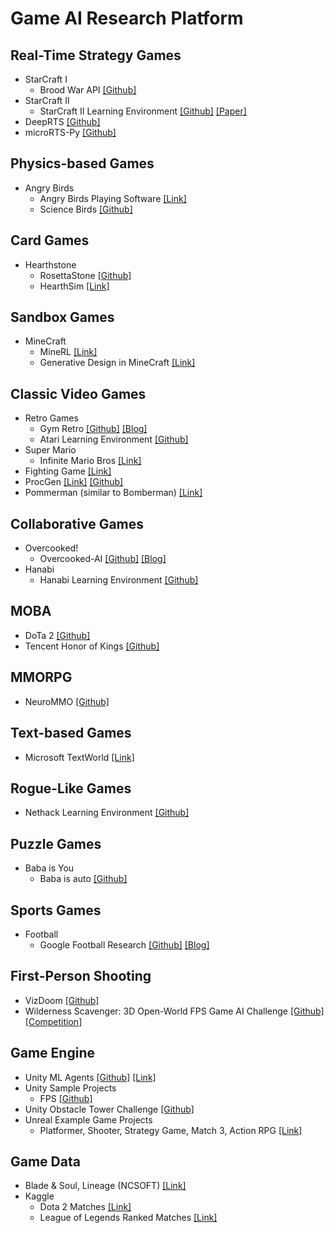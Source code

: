 # Game AI Research Platform 

## Real-Time Strategy Games 
- StarCraft I 
  - Brood War API [[Github]](https://github.com/bwapi/bwapi) 
- StarCraft II 
  - StarCraft II Learning Environment [[Github]](https://github.com/deepmind/pysc2) [[Paper]](https://arxiv.org/pdf/1708.04782.pdf) 
- DeepRTS [[Github]](https://github.com/cair/deep-rts) 
- microRTS-Py [[Github]](https://github.com/Farama-Foundation/MicroRTS-Py) 

## Physics-based Games 
- Angry Birds 
  - Angry Birds Playing Software [[Link]](http://aibirds.org/basic-game-playing-software.html)
  - Science Birds [[Github]](https://github.com/lucasnfe/science-birds) 

## Card Games 
- Hearthstone 
  - RosettaStone [[Github]](https://github.com/utilForever/RosettaStone) 
  - HearthSim [[Link]](https://hearthsim.info/) 
  
## Sandbox Games 
- MineCraft 
  - MineRL [[Link]](https://minerl.io/) 
  - Generative Design in MineCraft [[Link]](https://gendesignmc.engineering.nyu.edu/) 

## Classic Video Games
- Retro Games
  - Gym Retro [[Github]](https://github.com/openai/retro) [[Blog]](https://openai.com/blog/gym-retro/) 
  - Atari Learning Environment [[Github]](https://github.com/mgbellemare/Arcade-Learning-Environment) 
- Super Mario 
  - Infinite Mario Bros [[Link]](http://julian.togelius.com/mariocompetition2009/) 
- Fighting Game [[Link]](https://www.ice.ci.ritsumei.ac.jp/~ftgaic/) 
- ProcGen [[Link]](https://openai.com/blog/procgen-benchmark/) [[Github]](https://openai.com/blog/procgen-benchmark/) 
- Pommerman (similar to Bomberman) [[Link]](https://www.pommerman.com/) 

## Collaborative Games 
- Overcooked!
  - Overcooked-AI [[Github]](https://github.com/HumanCompatibleAI/overcooked_ai) [[Blog]](https://bair.berkeley.edu/blog/2019/10/21/coordination/) 
- Hanabi 
  - Hanabi Learning Environment [[Github]](https://github.com/deepmind/hanabi-learning-environment) 

## MOBA 
- DoTa 2 [[Github]](https://github.com/ellakk/5v5dota2ai-framework) 
- Tencent Honor of Kings [[Github]](https://github.com/tencent-ailab/hok_env) 

## MMORPG
- NeuroMMO [[Github]](https://github.com/NeuralMMO/environment) 

## Text-based Games
- Microsoft TextWorld [[Link]](https://www.microsoft.com/en-us/research/project/textworld/) 

## Rogue-Like Games
- Nethack Learning Environment [[Github]](https://github.com/facebookresearch/nle) 

## Puzzle Games
- Baba is You
  - Baba is auto [[Github]](https://github.com/utilForever/baba-is-auto) 

## Sports Games
- Football 
  - Google Football Research [[Github]](https://github.com/google-research/football) [[Blog]](https://ai.googleblog.com/2019/06/introducing-google-research-football.html) 

## First-Person Shooting
- VizDoom [[Github]](https://github.com/mwydmuch/ViZDoom) 
- Wilderness Scavenger: 3D Open-World FPS Game AI Challenge [[Github]](https://github.com/inspirai/wilderness-scavenger) [[Competition]](https://sites.google.com/view/inspirai-wildscav-cog2022/home) 

## Game Engine
- Unity ML Agents [[Github]](https://github.com/Unity-Technologies/ml-agents) [[Link]](https://unity.com/products/machine-learning-agents) 
- Unity Sample Projects
  - FPS [[Github]](https://github.com/Unity-Technologies/FPSSample) 
- Unity Obstacle Tower Challenge [[Github]](https://github.com/Unity-Technologies/obstacle-tower-challenge) 
- Unreal Example Game Projects
  - Platformer, Shooter, Strategy Game, Match 3, Action RPG [[Link]](https://docs.unrealengine.com/4.27/en-US/Resources/SampleGames/)

## Game Data
- Blade & Soul, Lineage (NCSOFT) [[Link]](https://danbi-ncsoft.github.io/OpenData/) 
- Kaggle 
  - Dota 2 Matches [[Link]](https://www.kaggle.com/datasets/devinanzelmo/dota-2-matches) 
  - League of Legends Ranked Matches [[Link]](https://www.kaggle.com/datasets/paololol/league-of-legends-ranked-matches) 
